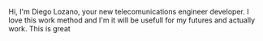 Hi, I'm Diego Lozano, your new telecomunications engineer developer. I love this work method and I'm it will be usefull for my futures and actually work.
This is great
